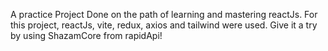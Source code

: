 A practice Project Done on the path of learning and mastering reactJs.
For this project, reactJs, vite, redux, axios and tailwind were used.
Give it a try by using ShazamCore from rapidApi!

